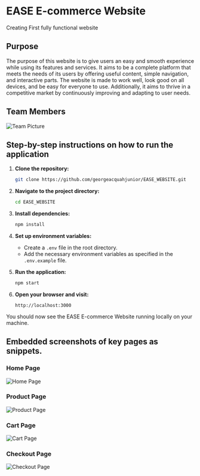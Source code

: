 # EASE E-commerce Website
Creating First fully functional website

## Purpose
The purpose of this website is to give users an easy and smooth experience while using its features and services. It aims to be a complete platform that meets the needs of its users by offering useful content, simple navigation, and interactive parts. The website is made to work well, look good on all devices, and be easy for everyone to use. Additionally, it aims to thrive in a competitive market by continuously improving and adapting to user needs.

## Team Members
![Team Picture](path/to/team-picture.jpg)

## Step-by-step instructions on how to run the application

1. **Clone the repository:**
    ```sh
    git clone https://github.com/georgeacquahjunior/EASE_WEBSITE.git
    ```
2. **Navigate to the project directory:**
    ```sh
    cd EASE_WEBSITE
    ```
3. **Install dependencies:**
    ```sh
    npm install
    ```
4. **Set up environment variables:**
    - Create a `.env` file in the root directory.
    - Add the necessary environment variables as specified in the `.env.example` file.

5. **Run the application:**
    ```sh
    npm start
    ```
6. **Open your browser and visit:**
    ```
    http://localhost:3000
    ```

You should now see the EASE E-commerce Website running locally on your machine.

## Embedded screenshots of key pages as snippets.
### Home Page
![Home Page](path/to/home-page-screenshot.jpg)

### Product Page
![Product Page](path/to/product-page-screenshot.jpg)

### Cart Page
![Cart Page](path/to/cart-page-screenshot.jpg)

### Checkout Page
![Checkout Page](path/to/checkout-page-screenshot.jpg)